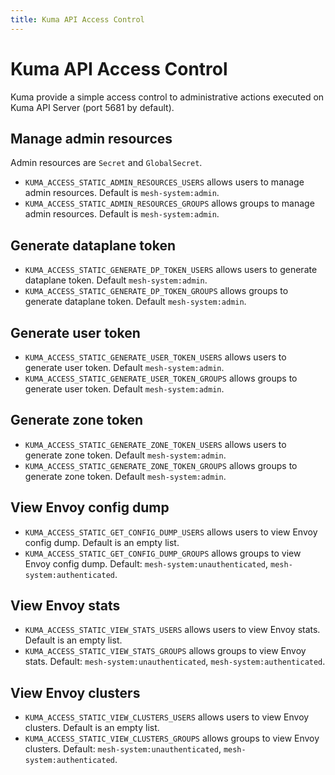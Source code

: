 ```yaml
---
title: Kuma API Access Control
---
```

# Kuma API Access Control

Kuma provide a simple access control to administrative actions executed on Kuma API Server (port 5681 by default).

## Manage admin resources

Admin resources are `Secret` and `GlobalSecret`.

* `KUMA_ACCESS_STATIC_ADMIN_RESOURCES_USERS` allows users to manage admin resources. Default is `mesh-system:admin`.
* `KUMA_ACCESS_STATIC_ADMIN_RESOURCES_GROUPS` allows groups to manage admin resources. Default is `mesh-system:admin`.

## Generate dataplane token

* `KUMA_ACCESS_STATIC_GENERATE_DP_TOKEN_USERS` allows users to generate dataplane token. Default `mesh-system:admin`.
* `KUMA_ACCESS_STATIC_GENERATE_DP_TOKEN_GROUPS` allows groups to generate dataplane token. Default `mesh-system:admin`.

## Generate user token

* `KUMA_ACCESS_STATIC_GENERATE_USER_TOKEN_USERS` allows users to generate user token. Default `mesh-system:admin`.
* `KUMA_ACCESS_STATIC_GENERATE_USER_TOKEN_GROUPS` allows groups to generate user token. Default `mesh-system:admin`.

## Generate zone token

* `KUMA_ACCESS_STATIC_GENERATE_ZONE_TOKEN_USERS` allows users to generate zone token. Default `mesh-system:admin`.
* `KUMA_ACCESS_STATIC_GENERATE_ZONE_TOKEN_GROUPS` allows groups to generate zone token. Default `mesh-system:admin`.

## View Envoy config dump

* `KUMA_ACCESS_STATIC_GET_CONFIG_DUMP_USERS` allows users to view Envoy config dump. Default is an empty list.
* `KUMA_ACCESS_STATIC_GET_CONFIG_DUMP_GROUPS` allows groups to view Envoy config dump. Default: `mesh-system:unauthenticated`, `mesh-system:authenticated`.

## View Envoy stats

* `KUMA_ACCESS_STATIC_VIEW_STATS_USERS` allows users to view Envoy stats. Default is an empty list.
* `KUMA_ACCESS_STATIC_VIEW_STATS_GROUPS` allows groups to view Envoy stats. Default: `mesh-system:unauthenticated`, `mesh-system:authenticated`.

## View Envoy clusters

* `KUMA_ACCESS_STATIC_VIEW_CLUSTERS_USERS` allows users to view Envoy clusters. Default is an empty list.
* `KUMA_ACCESS_STATIC_VIEW_CLUSTERS_GROUPS` allows groups to view Envoy clusters. Default: `mesh-system:unauthenticated`, `mesh-system:authenticated`.
